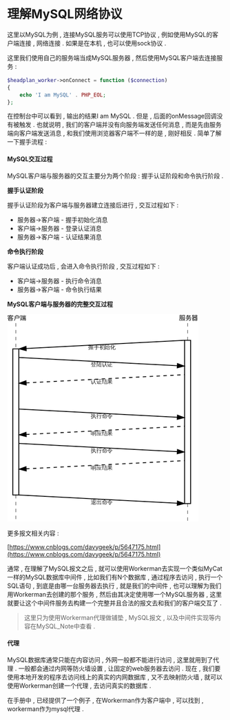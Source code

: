 # 理解MySQL网络协议

这里以MySQL为例 , 连接MySQL服务可以使用TCP协议 , 例如使用MySQL的客户端连接 , 网络连接 . 如果是在本机 , 也可以使用sock协议 .

这里我们使用自己的服务端当成MySQL服务器 , 然后使用MySQL客户端去连接服务 :

```php
$headplan_worker->onConnect = function ($connection)
{
    echo 'I am MySQL' . PHP_EOL;
};
```

在控制台中可以看到 , 输出的结果I am MySQL . 但是 , 后面的onMessage回调没有被触发 . 也就说明 , 我们的客户端并没有向服务端发送任何消息 , 而是先由服务端向客户端发送消息 , 和我们使用浏览器客户端不一样的是 , 刚好相反 . 简单了解一下握手流程 :

#### **MySQL交互过程**

MySQL客户端与服务器的交互主要分为两个阶段 : 握手认证阶段和命令执行阶段 .

**握手认证阶段**

握手认证阶段为客户端与服务器建立连接后进行 , 交互过程如下 :

* 服务器-&gt;客户端 - 握手初始化消息
* 客户端-&gt;服务器 - 登录认证消息
* 服务器-&gt;客户端 - 认证结果消息

**命令执行阶段**

客户端认证成功后 , 会进入命令执行阶段 , 交互过程如下 :

* 客户端-&gt;服务器 - 执行命令消息
* 服务器-&gt;客户端 - 命令执行结果

**MySQL客户端与服务器的完整交互过程**

![](/assets/mysql_jiaohu.png)

更多报文相关内容 :

[https://www.cnblogs.com/davygeek/p/5647175.html](https://www.cnblogs.com/davygeek/p/5647175.html)

通常 , 在理解了MySQL报文之后 , 就可以使用Workerman去实现一个类似MyCat一样的MySQL数据库中间件 , 比如我们有N个数据库 , 通过程序去访问 , 执行一个SQL语句 , 到底是由哪一台服务器去执行 ,  就是我们的中间件 , 也可以理解为我们用Workerman去创建的那个服务 , 然后由其决定使用哪一个MySQL服务器 , 这里就要让这个中间件服务去构建一个完整并且合法的报文去和我们的客户端交互了 . 

> 这里只为使用Workerman代理做铺垫 , MySQL报文 , 以及中间件实现等内容在MySQL\_Note中查看 .

#### 代理

MySQL数据库通常只能在内容访问 , 外网一般都不能进行访问 , 这里就用到了代理 . 一般都会通过内网等防火墙设置 , 让固定的web服务器去访问 . 现在 , 我们要使用本地开发的程序去访问线上的真实的内网数据库 , 又不去映射防火墙 , 就可以使用Workerman创建一个代理 , 去访问真实的数据库 . 

在手册中 , 已经提供了一个例子 , 在Workerman作为客户端中 , 可以找到 , workerman作为mysql代理 . 



